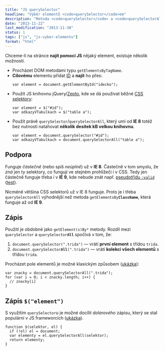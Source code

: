 ```yaml
---
title: "JS querySelector"
headline: "Výběr elementů <code>querySelector</code>em"
description: "Metoda <code>querySelector</code> a <code>querySelectorAll</code> zjednodušuje výběr elementů v JavaScriptu."
date: "2013-11-22"
last_modification: "2013-11-30"
status: 1
tags: ["js", "js-vyber-elementu"]
format: "html"
---
```


<p>Chceme-li na stránce <b>najít pomocí JS</b> nějaký element, existuje několik možností.</p>

<ul>
  <li>Procházet DOM metodami typu <code>getElementsByTagName</code>.</li>
  <li><b>Cílovému</b> elementu přidat <a href="/id-class">ID</a> a <b>najít</b> ho přes:
  <pre><code>var element = document.getElementById("idecko");</code></pre></li>
  <li>Použít JS knihovnu jQuery/<a href="/framework-zepto">Zepto</a>, kde se dá používat běžné <a href="/css-selektory">CSS selektory</a>:
  <pre><code>var element = $("#id");
var odkazyVTabulkach = $("table a");</code></pre>
  </li>
  <li>Použít právě <code>querySelector</code>/<code>querySelectorAll</code>, který umí od <b>IE 8</b> totéž bez nutnosti natahovat <b>několik desítek kB velkou knihovnu</b>.
  <pre><code>var element = document.querySelector("#id");
var odkazyVTabulkach = document.querySelectorAll("table a");</code></pre>
  </li>
</ul>

<h2 id="podpora">Podpora</h2>
<p>Funguje <i>částečně</i> (nebo spíš <i>neúplně</i>) už v <b>IE 8</b>. Částečně v tom smyslu, že <i>zná</i> jen ty selektory, co fungují ve stejném prohlížeči i v CSS. Tedy jen částečně funguje třeba i v <b>IE 9</b>, kde nebude znát např. <a href="/css-selektory#validace">pseudotřídu <code>:valid</code></a> (<a href="http://kod.djpw.cz/pts">test</a>).</p>

<p>Nicméně většina CSS selektorů už v IE 8 funguje. Proto je i třeba <code>querySelectorAll</code> výhodnější než metoda <code>getElementsBy<b>ClassName</b></code>, která funguje až od <b>IE 9</b>.</p>

<h2 id="zapis">Zápis</h2>
<p>Použití je obdobné jako <code>getElement(s)By*</code> metody. Rozdíl mezi <code>querySelector</code> a <code>querySelector<b>All</b></code> spočívá v tom, že:</p>

<ol>
  <li><code>document.querySelector(".trida")</code> — vrátí <b>první element</b> s třídou <code>trida</code>.</li>
  <li><code>document.querySelector<b>All</b>(".trida")</code> — vrátí <b>kolekci všech elementů</b> s třídou <code>trida</code>.</li>  
</ol>

<p>Procházet pole elementů je možné klasickým způsobem (<a href="http://kod.djpw.cz/rws">ukázka</a>):</p>
<pre><code>var znacky = document.querySelectorAll(".trida");
for (var i = 0; i &lt; znacky.length; i++) {
  // znacky[i]
}
</code></pre>

<h2 id="dolar">Zápis <code>$("element")</code></h2>
<p>S využitím <code>querySelector</code>u je možné docílit <i>dolarového</i> zápisu, který se stal populární v JS frameworcích (<a href="http://kod.djpw.cz/oobb">ukázka</a>).</p>
<pre><code>function $(selektor, el) {
  if (!el) el = document;
  var elementy = el.querySelectorAll(selektor);
  return elementy;
}</code></pre>
<!-- return elementy.length > 1 ? elementy : elementy[0] -->